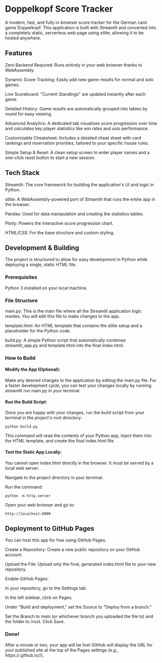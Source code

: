 # Doppelkopf Score Tracker
A modern, fast, and fully in-browser score tracker for the German card game Doppelkopf. This application is built with Streamlit and converted into a completely static, serverless web page using stlite, allowing it to be hosted anywhere.

## Features
Zero Backend Required: Runs entirely in your web browser thanks to WebAssembly.

Dynamic Score Tracking: Easily add new game results for normal and solo games.

Live Scoreboard: "Current Standings" are updated instantly after each game.

Detailed History: Game results are automatically grouped into tables by round for easy viewing.

Advanced Analytics: A dedicated tab visualizes score progression over time and calculates key player statistics like win rates and solo performance.

Customizable Cheatsheet: Includes a detailed cheat sheet with card rankings and reservation priorities, tailored to your specific house rules.

Simple Setup & Reset: A clean setup screen to enter player names and a one-click reset button to start a new session.

## Tech Stack
Streamlit: The core framework for building the application's UI and logic in Python.

stlite: A WebAssembly-powered port of Streamlit that runs the entire app in the browser.

Pandas: Used for data manipulation and creating the statistics tables.

Plotly: Powers the interactive score progression chart.

HTML/CSS: For the base structure and custom styling.

## Development & Building
The project is structured to allow for easy development in Python while deploying a single, static HTML file.

### Prerequisites
Python 3 installed on your local machine.

### File Structure
main.py: This is the main file where all the Streamlit application logic resides. You will edit this file to make changes to the app.

template.html: An HTML template that contains the stlite setup and a placeholder for the Python code.

build.py: A simple Python script that automatically combines streamlit_app.py and template.html into the final index.html.

### How to Build
#### Modify the App (Optional):
Make any desired changes to the application by editing the main.py file. For a faster development cycle, you can test your changes locally by running streamlit run main.py in your terminal.

#### Run the Build Script:
Once you are happy with your changes, run the build script from your terminal in the project's root directory:
```
python build.py
```
This command will read the contents of your Python app, inject them into the HTML template, and create the final index.html file.

#### Test the Static App Locally:
You cannot open index.html directly in the browser. It must be served by a local web server.

Navigate to the project directory in your terminal.

Run the command:
```
python -m http.server
```
Open your web browser and go to:
```
http://localhost:8000
```
## Deployment to GitHub Pages
You can host this app for free using GitHub Pages.

Create a Repository: Create a new public repository on your GitHub account.

Upload the File: Upload only the final, generated index.html file to your new repository.

Enable GitHub Pages:

In your repository, go to the Settings tab.

In the left sidebar, click on Pages.

Under "Build and deployment," set the Source to "Deploy from a branch."

Set the Branch to main (or whichever branch you uploaded the file to) and the folder to /root. Click Save.

### Done!
After a minute or two, your app will be live! GitHub will display the URL for your published site at the top of the Pages settings (e.g., https://<your-username>.github.io/<your-repo-name>/).

